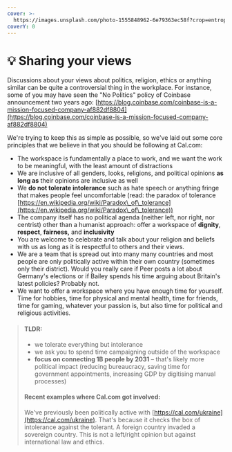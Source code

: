 ```yaml
---
cover: >-
  https://images.unsplash.com/photo-1555848962-6e79363ec58f?crop=entropy&cs=tinysrgb&fm=jpg&ixid=MnwxOTcwMjR8MHwxfHNlYXJjaHw0fHxwb2xpdGljc3xlbnwwfHx8fDE2NTUwNjQ5MjM&ixlib=rb-1.2.1&q=80
coverY: 0
---
```


# 💡 Sharing your views

Discussions about your views about politics, religion, ethics or anything similar can be quite a controversial thing in the workplace. For instance, some of you may have seen the "No Politics" policy of Coinbase announcement two years ago: [https://blog.coinbase.com/coinbase-is-a-mission-focused-company-af882df8804](https://blog.coinbase.com/coinbase-is-a-mission-focused-company-af882df8804)

We're trying to keep this as simple as possible, so we've laid out some core principles that we believe in that you should be following at Cal.com:

* The workspace is fundamentally a place to work, and we want the work to be meaningful, with the least amount of distractions
* We are inclusive of all genders, looks, religions, and political opinions **as long as** their opinions are inclusive as well
* We **do not tolerate intolerance** such as hate speech or anything fringe that makes people feel uncomfortable (read: the paradox of tolerance [https://en.wikipedia.org/wiki/Paradox\_of\_tolerance](https://en.wikipedia.org/wiki/Paradox\_of\_tolerance))
* The company itself has no political agenda (neither left, nor right, nor centrist) other than a humanist approach: offer a workspace of **dignity**, **respect**, **fairness,** and **inclusivity**
* You are welcome to celebrate and talk about your religion and beliefs with us as long as it is respectful to others and their views.
* We are a team that is spread out into many many countries and most people are only politically active within their own country (sometimes only their district). Would you really care if Peer posts a lot about Germany's elections or if Bailey spends his time arguing about Britain's latest policies? Probably not.
* We want to offer a workspace where you have enough time for yourself. Time for hobbies, time for physical and mental health, time for friends, time for gaming, whatever your passion is, but also time for political and religious activities.

> #### **TLDR:**
>
> * we tolerate everything but intolerance
> * we ask you to spend time campaigning outside of the workspace
> * **focus on connecting 1B people by 2031** – that's likely more political impact (reducing bureaucracy, saving time for government appointments, increasing GDP by digitising manual processes)
>
> #### **Recent examples where Cal.com got involved:**&#x20;
>
> We've previously been politically active with [https://cal.com/ukraine](https://cal.com/ukraine). That's because it checks the box of intolerance against the tolerant. A foreign country invaded a sovereign country. This is not a left/right opinion but against international law and ethics.

